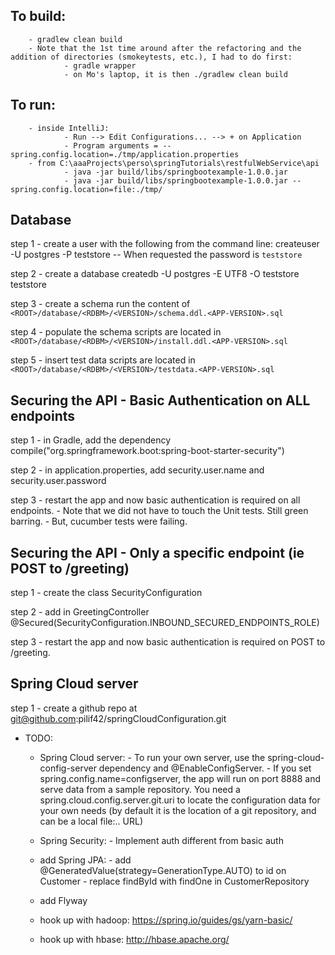 ## To build:
        - gradlew clean build
        - Note that the 1st time around after the refactoring and the addition of directories (smokeytests, etc.), I had to do first:
                - gradle wrapper
                - on Mo's laptop, it is then ./gradlew clean build


## To run:
        - inside IntelliJ:
                - Run --> Edit Configurations... --> + on Application
                - Program arguments = --spring.config.location=./tmp/application.properties
        - from C:\aaaProjects\perso\springTutorials\restfulWebService\api
                - java -jar build/libs/springbootexample-1.0.0.jar
                - java -jar build/libs/springbootexample-1.0.0.jar --spring.config.location=file:./tmp/


## Database
step 1 - create a user with the following from the command line:
    createuser -U postgres -P teststore
    -- When requested the password is `teststore`

step 2 - create a database
    createdb -U postgres -E UTF8 -O teststore teststore

step 3 - create a schema
    run the content of `<ROOT>/database/<RDBM>/<VERSION>/schema.ddl.<APP-VERSION>.sql`

step 4 - populate the schema
    scripts are located in `<ROOT>/database/<RDBM>/<VERSION>/install.ddl.<APP-VERSION>.sql`

step 5 - insert test data
    scripts are located in `<ROOT>/database/<RDBM>/<VERSION>/testdata.<APP-VERSION>.sql`


## Securing the API - Basic Authentication on ALL endpoints
step 1  - in Gradle, add the dependency compile("org.springframework.boot:spring-boot-starter-security")

step 2  - in application.properties, add security.user.name and security.user.password

step 3  - restart the app and now basic authentication is required on all endpoints.
        - Note that we did not have to touch the Unit tests. Still green barring.
        - But, cucumber tests were failing.


## Securing the API - Only a specific endpoint (ie POST to /greeting)
step 1 - create the class SecurityConfiguration

step 2 - add in GreetingController @Secured(SecurityConfiguration.INBOUND_SECURED_ENDPOINTS_ROLE)

step 3  - restart the app and now basic authentication is required on POST to /greeting.


## Spring Cloud server
step 1 - create a github repo at git@github.com:pilif42/springCloudConfiguration.git


- TODO:
    - Spring Cloud server:
            - To run your own server, use the spring-cloud-config-server dependency and @EnableConfigServer.
            - If you set spring.config.name=configserver, the app will run on port 8888 and serve data from a sample repository. You need a spring.cloud.config.server.git.uri to locate the configuration data for your own needs (by default it is the location of a git repository, and can be a local file:.. URL)


    - Spring Security:
            - Implement auth different from basic auth

    - add Spring JPA:
           - add @GeneratedValue(strategy=GenerationType.AUTO) to id on Customer
           - replace findById with findOne in CustomerRepository

    - add Flyway

    - hook up with hadoop: https://spring.io/guides/gs/yarn-basic/

    - hook up with hbase: http://hbase.apache.org/
